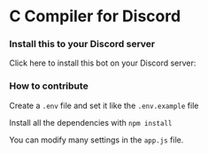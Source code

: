 # C Compiler for Discord

### Install this to your Discord server

Click here to install this bot on your Discord server: 

### How to contribute

Create a `.env` file and set it like the `.env.example` file

Install all the dependencies with `npm install`

You can modify many settings in the `app.js` file.
